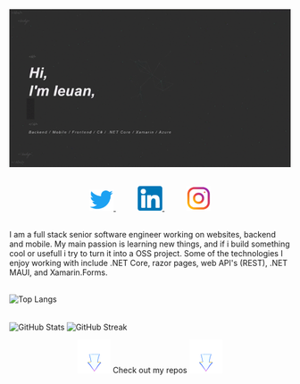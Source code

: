 <div align="center">
<img src="https://raw.githubusercontent.com/IeuanWalker/IeuanWalker/master/Images/Profile.gif"  alt="Header image" />
</div>
<br/>
<p align="center">
  <a href="https://twitter.com/IeuanTWalker">
    <img  alt="Ieuan Walker | Twitter" width="44px" src="https://raw.githubusercontent.com/IeuanWalker/IeuanWalker/master/Images/Social/twitter.png" />
  </a>
  &nbsp;
  &nbsp;
  &nbsp;
  &nbsp;
  &nbsp;
  <a href="https://www.linkedin.com/in/ieuanwalker/">
    <img  alt="Ieuan Walker | Linkedin" width="44px" src="https://raw.githubusercontent.com/IeuanWalker/IeuanWalker/master/Images/Social/linkedin.png" />
  </a>
   &nbsp;
  &nbsp;
  &nbsp;
  &nbsp;
  &nbsp;
  <a href="https://www.instagram.com/ieuan.walker">
    <img alt="Ieuan Walker | Instagram" width="44px" src="https://raw.githubusercontent.com/IeuanWalker/IeuanWalker/master/Images/Social/instagram.png" />
  </a>
</p>

<br/>
I am a full stack senior software engineer working on websites, backend and mobile. My main passion is learning new things, and if i build something cool or usefull i try to turn it into a OSS project. Some of the technologies I enjoy working with include .NET Core, razor pages, web API's (REST),  .NET MAUI, and Xamarin.Forms. 

<br/>
<br/>

![Top Langs](https://github-readme-stats.vercel.app/api/top-langs/?username=IeuanWalker&title_color=08FDD8&icon_color=79ff97&text_color=9f9f9f&bg_color=171717&langs_count=10&hide=java,ruby,dockerfile)
<br/>
<br/>

<div>
  <img align="center" alt="GitHub Stats" width="49%" src="https://github-readme-stats.vercel.app/api?username=ieuanwalker&show_icons=true&title_color=08FDD8&icon_color=08FDD8&bg_color=171717&text_color=fff">
  <img align="center" alt="GitHub Streak" width="49%" src="https://github-readme-streak-stats.herokuapp.com?user=IeuanWalker&border=FFFFFF&sideNums=FFFFFF&theme=tokyonight_duo&background=171717&stroke=08FDD8&ring=08FDD8&fire=DD9400&sideLabels=FFFFFF&currStreakLabel=FFFFFF&dates=727272&currStreakNum=FFFFFF&)](https://git.io/streak-stats">
</div>




<p align="center">
<img height="60px" src="https://raw.githubusercontent.com/IeuanWalker/IeuanWalker/master/Images/Icons/down-arrow.gif" /> 
Check out my repos 
<img height="60px" src="https://raw.githubusercontent.com/IeuanWalker/IeuanWalker/master/Images/Icons/down-arrow.gif" />
</p>
